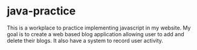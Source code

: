 # java-practice

This is a workplace to practice implementing javascript in my website. My goal is to create a web based blog application allowing user to add and delete their blogs. It also have a system to record user activity.
